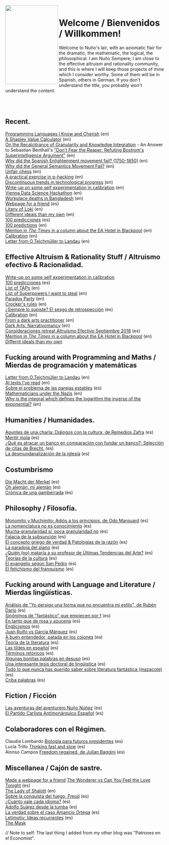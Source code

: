 <img align="left" width="167" height="250" src="https://nunosempere.github.io/Photo.jpeg">

# Welcome / Bienvenidos / Willkommen!

Welcome to Nuño's lair, with an axiomatic flair for the dramatic, the mathematic, the logical, the philosophical.
I am Nuño Sempere, I am close to the effective altruism and rationality community, and this is where I will keep those projects of mine which I consider worthy. Some of them will be in Spanish, others in German. If you don't understand the title, you probably won't understand the content.

<br>


<br>

## Recent.
[Programming Languages I Know and Cherish](http://nunosempere.github.io/maths-prog/ProgrammingLanguagesIknow)  (en)  
[A Shapley Value Calculator](http://shapleyvalue.com/)  (en)  
[On the Recalcitrance of Granularity and Knowledge Integration](http://nunosempere.github.io/rat/BayesRising) - An Answer to Sebastian Benthall's ["Don't Fear the Reaper: Refuting Bostrom's Superintelligence Argument"](https://arxiv.org/abs/1702.08495) (en)  
[Why did the Spanish Enlightenment movement fail? (1750-1850)](https://nunosempere.github.io/rat/spanishenlightenment) (en)  
[Why did the General Semantics Movement Fail?](https://nunosempere.github.io/rat/general-semantics) (en)  
[Unfair chess](https://nunosempere.github.io/miscellanea/unfairchess.html)  (en)  
[A practical exercise in p-hacking](https://nunosempere.github.io/rat/eamentalhealth/p-hacking.html)  (en)  
[Discontinuous trends in technological progress](https://nunosempere.github.io/rat/Discontinuous-Progress.html)   (en)  
[Write-up on some self experimentation in calibration](https://nunosempere.github.io/rat/Self-experimentation-calibration.html)  (en)  
[Vienna Data Science Hackathon](https://nunosempere.github.io/maths-prog/Vienna-Data-Science-Hackathon-May-4-2019/)  (en)  
[Workplace deaths in Bangladesh](https://nunosempere.github.io/rat/workplace-deaths-in-Bangladesh)  (en)  
[Webpage for a friend](https://ciruelahaiti.github.io/)  (es)  
[Litany of Loki](https://nunosempere.github.io/rat/Litany-of-Loki.html) (en)  
[Different ideals than my own](https://nunosempere.github.io/rat/Different-Ideals.html) (en)  
[100 predicciones](https://nunosempere.github.io/rat/100-predicciones.html) (es)  
[100 predictions](https://nunosempere.github.io/rat/100-predictions.html) (en)  
[Mention in *The Times* in a column about the EA Hotel in Blackpool](https://nunosempere.github.io/rat/The-Times.html)  (en)  
[Calibration](https://nunosempere.github.io/calibration/) (en)  
[Letter from O.Teichmüller to Landau](https://nunosempere.github.io/maths-prog/teichmuller.html) (en)  

## Effective Altruism & Rationality Stuff / Altruismo efectivo & Racionalidad.
[Write-up on some self experimentation in calibration](https://nunosempere.github.io/rat/Self-experimentation-calibration.html)  
[100 predicciones](https://nunosempere.github.io/rat/100-predicciones-en-100-dias.html) (es)  
[List of TAPs](https://nunosempere.github.io/rat/list-of-taps.html) (en)  
[List of Superpowers I want to steal](https://nunosempere.github.io/) (en)  
[Paradox Party](https://nunosempere.github.io/rat/paradox-party.html) (en)    
[Crocker's rules](https://nunosempere.github.io/) (en)  
[¿Siempre lo supiste? El sesgo de retrospección](https://nunosempere.github.io/) (es)  
[Calibration](https://nunosempere.github.io/https://calibration/) (en)  
[From a dark arts practitioner](https://nunosempere.github.io/rat/dark_arts.html) (en)  
[Dark Arts: Narrativomancy](https://nunosempere.github.io/miscellanea/narrativomancy.html) (en)  
[Consideraciones retreat Altruismo Efectivo Septiembre 2018](https://nunosempere.github.io/rat/AE-retreat.html) (es)  
[Mention in *The Times* in a column about the EA Hotel in Blackpool](https://nunosempere.github.io/rat/The-Times.html)  (en)
[Differnt ideals than my own](https://nunosempere.github.io/rat/Different-Ideals.html)


## Fucking around with Programming and Maths  / Mierdas de programación y matemáticas
[Letter from O.Teichmüller to Landau](https://nunosempere.github.io/maths-prog/teichmuller.html) (en)  
[AI texts I've read](https://nunosempere.github.io/maths-prog/ai.html) (en)  
[Sobre el problema de las parejas estables](https://nunosempere.github.io/https://stable-marriage-problem/) (es)  
[Mathematicians under the Nazis](https://nunosempere.github.io/projects/mathematicians-under-the-nazis.html) (en)  
[Why is the integral which defines the logarithm the inverse of the exponential?](https://nunosempere.github.io/maths-prog/logarithms.pdf) (en)  

## Humanities / Humanidades.
[Apuntes de una charla: Diálogos con la cultura, de Remedios Zafra](https://nunosempere.github.io/humanities/remedios-zafra) (es)  
[Mentir mola](https://nunosempere.github.io/humanities/mentir-mola.html ) (es)  
[¿Qué es atracar un banco en comparación con fundar un banco?: Selección de citas de Brecht.](https://nunosempere.github.io/humanities/brecht.html) (es)  
[La desmundanalización de la iglesia](https://nunosempere.github.io/projects/catholic-church.html) (es)  

## Costumbrismo  
[Die Macht der Merkel](https://nunosempere.github.io/costumbrismo/merkel.html) (es)  
[Oh alemán, mi alemán](https://nunosempere.github.io/costumbrismo/aleman) (es)  
[Crónica de una gamberrada](https://nunosempere.github.io/costumbrismo/gamberrada/index.html) (es)  

## Philosophy  / Filosofía. 
[Monomito y Muchimito: Adiós a los principios, de Odo Marquard](https://nunosempere.github.io/philosophy/marquard.html) (es)  
[La nomenclatura no es conocimiento](https://nunosempere.github.io/philosophy/nomenclatura.html) (es)  
[Mucha granularidad sí, poca granularidad no](https://nunosempere.github.io/philosophy/granularidad.html) (es)  
[Falacia de la subsunción](https://nunosempere.github.io/philosophy/subsuncion.html) (es)  
[El concepto griego de verdad & Patologías de la razón](https://nunosempere.github.io/philosophy/aletheia/index.html) (es)  
[La paradoja del piano](https://nunosempere.github.io/philosophy/piano.html) (es)  
[¿Quién (no) mataría a su profesor de Últimas Tendencias del Arte?](https://nunosempere.github.io/philosophy/arte.html) (es)  
[Teorías de la cultura](https://nunosempere.github.io/philosophy/cultura.html) (es)  
[El evangelio según San Pedro](https://nunosempere.github.io/philosophy/san-pedro.html) (es)  
[El fetichismo del franquismo](https://nunosempere.github.io/philosophy/franquismo.html) (es)  

## Fucking around with Language and Literature / Mierdas lingüísticas. 
[Análisis de "Yo persigo una forma que no encuentra mi estilo", de Rubén Darío](https://nunosempere.github.io/lit/ruben-dario-yo-persigo-una-forma-que-no-encuentra-mi-estilo.html) (es)  
[Sinónimos de "fantástico" que empiecen por f](https://nunosempere.github.io/lit/fantastico.html) (es)  
[En tanto que de rosa y azucena](https://nunosempere.github.io/lit/en-tanto-que-de-rosa-y-azucena.html) (es)  
[Englicismos](https://nunosempere.github.io/lit/englicismos) (es)  
[Juan Rulfo vs García Márquez](https://nunosempere.github.io/lit/rulfo-garcia.html) (es)  
[A buen entendedor, patada en los cojones](https://nunosempere.github.io/lit/patada-en-los-cojones.html) (es)  
[Teoría de la literatura](https://nunosempere.github.io/lit/teoria-de-la-literatura.html) (es)  
[Las tildes en español](https://nunosempere.github.io/https://tildes/index.html) (es)  
[Términos retóricos](https://nunosempere.github.io/lit/terminos-retoricos.html) (es)  
[Algunas bonitas palabras en desuso](https://nunosempere.github.io/lit/desuso.html) (es)  
[Una interesante tesis doctoral de lingüística](https://nunosempere.github.io/lit/tesis/madurez) (es)  
[Todo lo que nunca has querido saber sobre literatura fantástica (mazacote)](https://nunosempere.github.io/lit-fantastica.html) (es)  
[Criba palabras](https://nunosempere.github.io/https://criba-de-palabras-Lucia/README.html) (es)  

## Fiction  / Ficción
[Las aventuras del aventurero Nuño Núñez](https://nunosempere.github.io/fiction/nuno-nunez.html) (es)  
[El Partido Carlista Antimonárquico Español](https://nunosempere.github.io/fiction/carlista.html) (es)  

## Colaboradores con el Régimen.
Claudia Lombardo [Biología para futuros presidentes](https://nunosempere.github.io/) (es)  
Lucía Trillo  [Thinking fast and slow](https://nunosempere.github.io/) (es)  
Alonso Campos [Freedom regained, de Julian Baggini](https://nunosempere.github.io/) (es)  

## Miscellanea / Cajón de sastre.
[Made a webpage for a friend](https://ciruelahaiti.github.io/)
[The Wonderer vs Can You Feel the Love Tonight](https://nunosempere.github.io/) (es)  
[The Lady of Shalott](https://nunosempere.github.io/) (en)  
[Sobre la conquista del fuego, Freud](https://nunosempere.github.io/) (es)  
[¿Cuánto vale cada idioma?](https://nunosempere.github.io/) (es)  
[Adolfo Suárez desde la tumba](https://nunosempere.github.io/) (es)  
[La verdad sobre el caso Amancio Ortega](https://nunosempere.github.io/miscellanea/inditex.html) (es)  
[Letimotiv: Ideas recurrentes](https://nunosempere.github.io/miscellanea/letimotiv.html) (es)   
[The Mask](https://nunosempere.github.io/miscellanea/The-Mask.html)  

// Note to self: The last thing I added from my other blog was "Patrones en el Economist".
